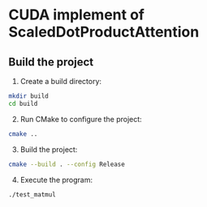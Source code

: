 # CUDA implement of ScaledDotProductAttention

## Build the project
1. Create a build directory:
```bash
mkdir build
cd build
```
2. Run CMake to configure the project:
```bash
cmake ..
```
3. Build the project:
```bash
cmake --build . --config Release
```
4. Execute the program:
```bash
./test_matmul
```